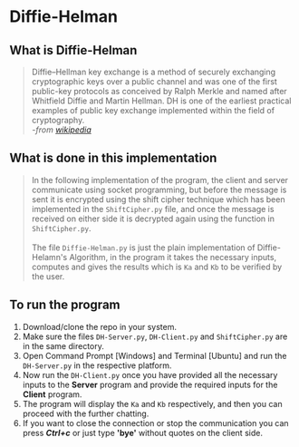 # Diffie-Helman
## What is Diffie-Helman
>Diffie–Hellman key exchange is a method of securely exchanging cryptographic keys over a public channel and was one of the first public-key protocols as conceived by Ralph Merkle and named after Whitfield Diffie and Martin Hellman. DH is one of the earliest practical examples of public key exchange implemented within the field of cryptography.<br/>
-_from [wikipedia](https://en.wikipedia.org/wiki/Diffie%E2%80%93Hellman_key_exchange)_

## What is done in this implementation
>In the following implementation of the program, the client and server communicate using socket programming, but before the message is sent it is encrypted using the shift cipher technique which has been implemented in the `ShiftCipher.py` file, and once the message is received on either side it is decrypted again using the function in `ShiftCipher.py`.<br/><br/>
>The file `Diffie-Helman.py` is just the plain implementation of Diffie-Helamn's Algorithm, in the program it takes the necessary inputs, computes and gives the results which is `Ka` and `Kb` to be verified by the user.

## To run the program
1. Download/clone the repo in your system.
2. Make sure the files `DH-Server.py`, `DH-Client.py` and `ShiftCipher.py` are in the same directory.
3. Open Command Prompt [Windows] and Terminal [Ubuntu] and run the `DH-Server.py` in the respective platform.
4. Now run the `DH-Client.py` once you have provided all the necessary inputs to the **Server** program and provide the required inputs for the **Client** program.
5. The program will display the `Ka` and `Kb` respectively, and then you can proceed with the further chatting.
6. If you want to close the connection or stop the communication you can press ***Ctrl+c*** or just type **'bye'** without quotes on the client side.
